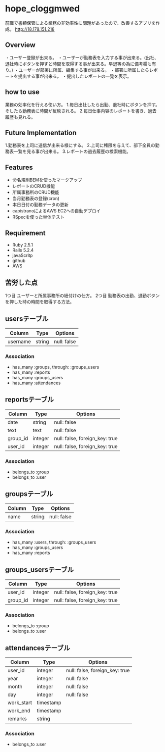 # hope_cloggmwed
  前職で書類保管による業務の非効率性に問題があったので、改善するアプリを作成。
  http://18.178.151.218
  
## Overview
  ・ユーザー登録が出来る。
  ・ユーザーが勤務表を入力する事が出来る。(出社、退社時にボタンを押すと時間を取得する事が出来る。早退等の為に備考欄も有り。)
  ・ユーザーが部署に所属、編集する事が出来る。
  ・部署に所属したらレポートを提出する事が出来る。
  ・提出したレポートの一覧を表示。

## how to use
  業務の効率化を行える使い方。
  1.毎日出社したら出勤、退社時にボタンを押す。そしたら勤務表に時間が反映される。
  2.毎日仕事内容のレポートを書き、過去履歴も見れる。
  
## Future Implementation
  1.勤務表を上司に送信が出来る様にする。
  2.上司に権限を与えて、部下全員の勤務表一覧を見る事が出来る。
  3.レポートの過去履歴の検索機能。
  
## Features
- 命名規則BEMを使ったマークアップ
- レポートのCRUD機能
- 所属事務所のCRUD機能
- 当月勤務表の登録(cron)
- 本日日付の勤務データの更新
- capistranoによるAWS EC2への自動デプロイ
- RSpecを使った単体テスト

## Requirement
- Ruby 2.5.1
- Rails 5.2.4
- javaScritp
- github
- AWS

## 苦労した点
  1つ目
  ユーザーと所属事務所の紐付けの仕方。
  2つ目
  勤務表の出勤、退勤ボタンを押した時の時間を取得する方法。

## usersテーブル
|Column|Type|Options|
|------|----|-------|
|username|string|null: false|
### Association
- has_many  :groups,  through:  :groups_users
- has_many  :reports
- has_many :groups_users
- has_many :attendances

## reportsテーブル
|Column|Type|Options|
|------|----|-------|
|date|string|null: false|
|text|text|null: false|
|group_id|integer|null: false, foreign_key: true|
|user_id|integer|null: false, foreign_key: true|
### Association
- belongs_to :group
- belongs_to :user

## groupsテーブル
|Column|Type|Options|
|------|----|-------|
|name|string|null: false|
### Association
- has_many :users, through:  :groups_users
- has_many :groups_users
- has_many :reports

## groups_usersテーブル
|Column|Type|Options|
|------|----|-------|
|user_id|integer|null: false, foreign_key: true|
|group_id|integer|null: false, foreign_key: true|
### Association
- belongs_to :group
- belongs_to :user

## attendancesテーブル
|Column|Type|Options|
|------|----|-------|
|user_id|integer|null: false, foreign_key: true|
|year|integer|null: false|
|month|integer|null: false|
|day|integer|null: false|
|work_start|timestamp||
|work_end|timestamp||
|remarks|string||
### Association
- belongs_to :user
